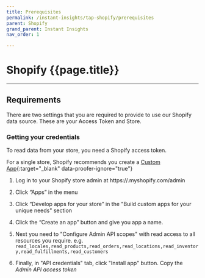 ```yaml
---
title: Prerequisites
permalink: /instant-insights/tap-shopify/prerequisites
parent: Shopify
grand_parent: Instant Insights
nav_order: 1

---
```


# Shopify {{page.title}}

---

## Requirements

There are two settings that you are required to provide to use our Shopify data source. These are your Access Token and Store.

### Getting your credentials

To read data from your store, you need a Shopify access token.

For a single store, Shopify recommends you create a [Custom App](https://help.shopify.com/en/manual/apps/app-types/custom-apps){:target="_blank" data-proofer-ignore="true"}

1. Log in to your Shopify store admin at https://<store>.myshopify.com/admin

2. Click “Apps” in the menu

3. Click “Develop apps for your store” in the "Build custom apps for your unique needs" section

4. Click the “Create an app” button and give you app a name.

5. Next you need to "Configure Admin API scopes" with read access to all resources you require. e.g. `read_locales,read_products,read_orders,read_locations,read_inventory,read_fulfillments,read_customers`

6. Finally, in "API credentials" tab, click "Install app" button.  Copy the *Admin API access token*
